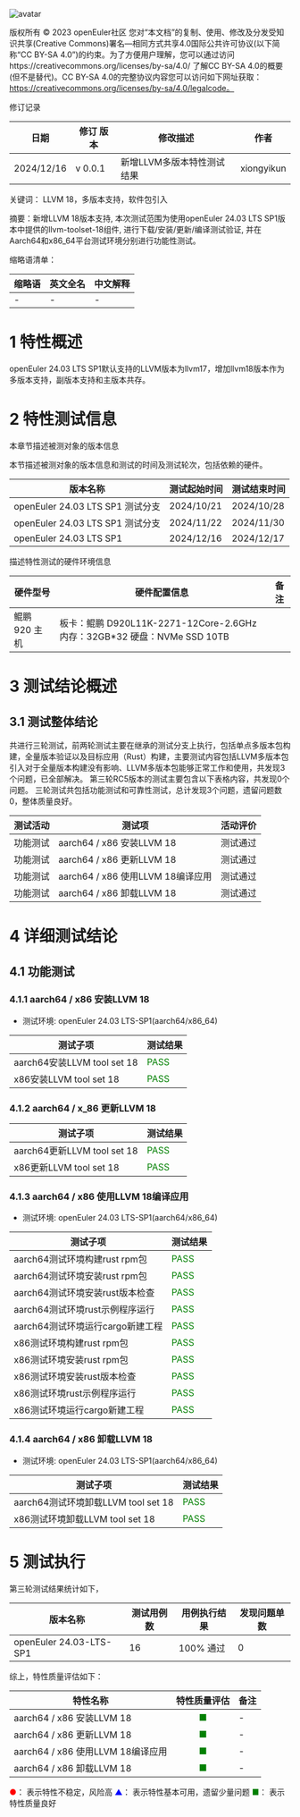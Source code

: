 ![avatar](../../images/openEuler.png)

版权所有 © 2023  openEuler社区
 您对“本文档”的复制、使用、修改及分发受知识共享(Creative Commons)署名—相同方式共享4.0国际公共许可协议(以下简称“CC BY-SA 4.0”)的约束。为了方便用户理解，您可以通过访问https://creativecommons.org/licenses/by-sa/4.0/ 了解CC BY-SA 4.0的概要 (但不是替代)。CC BY-SA 4.0的完整协议内容您可以访问如下网址获取：https://creativecommons.org/licenses/by-sa/4.0/legalcode。

修订记录

| 日期         | 修订   版本 | 修改描述            | 作者         |
| ---------- | ------- | --------------- | ---------- |
| 2024/12/16 | v 0.0.1 | 新增LLVM多版本特性测试结果 | xiongyikun |

关键词： LLVM 18，多版本支持，软件包引入

摘要：新增LLVM 18版本支持, 本次测试范围为使用openEuler 24.03 LTS SP1版本中提供的llvm-toolset-18组件, 进行下载/安装/更新/编译测试验证, 并在Aarch64和x86_64平台测试环境分别进行功能性测试。

缩略语清单：

| 缩略语 | 英文全名 | 中文解释 |
| --- | ---- | ---- |
| -   | -    | -    |

# 1     特性概述

openEuler 24.03 LTS SP1默认支持的LLVM版本为llvm17，增加llvm18版本作为多版本支持，副版本支持和主版本共存。  

# 2     特性测试信息

本章节描述被测对象的版本信息

本节描述被测对象的版本信息和测试的时间及测试轮次，包括依赖的硬件。

| 版本名称                         | 测试起始时间     | 测试结束时间     |
| ---------------------------- | ---------- | ---------- |
| openEuler 24.03 LTS SP1 测试分支 | 2024/10/21 | 2024/10/28 |
| openEuler 24.03 LTS SP1 测试分支 | 2024/11/22 | 2024/11/30 |
| openEuler 24.03 LTS SP1      | 2024/12/16 | 2024/12/17 |

描述特性测试的硬件环境信息

| 硬件型号      | 硬件配置信息                                                        | 备注  |
| --------- | ------------------------------------------------------------- | --- |
| 鲲鹏 920 主机 | 板卡：鲲鹏 D920L11K-2271-12Core-2.6GHz 内存：32GB*32 硬盘：NVMe SSD 10TB |     |

# 3     测试结论概述

## 3.1   测试整体结论

共进行三轮测试，前两轮测试主要在继承的测试分支上执行，包括单点多版本包构建，全量版本验证以及目标应用（Rust）构建，主要测试内容包括LLVM多版本包引入对于全量版本构建没有影响、LLVM多版本包能够正常工作和使用，共发现3个问题，已全部解决。
第三轮RC5版本的测试主要包含以下表格内容，共发现0个问题。
三轮测试共包括功能测试和可靠性测试，总计发现3个问题，遗留问题数0，整体质量良好。

| 测试活动 | 测试项                         | 活动评价 |
| ---- | --------------------------- | ---- |
| 功能测试 | aarch64 / x86 安装LLVM 18     | 测试通过 |
| 功能测试 | aarch64 / x86 更新LLVM 18     | 测试通过 |
| 功能测试 | aarch64 / x86 使用LLVM 18编译应用 | 测试通过 |
| 功能测试 | aarch64 / x86 卸载LLVM 18     | 测试通过 |

# 4 详细测试结论

## 4.1 功能测试

### 4.1.1 aarch64 / x86 安装LLVM 18

- 测试环境: openEuler 24.03 LTS-SP1(aarch64/x86_64)

| 测试子项                      | 测试结果                          |
| ------------------------- | ----------------------------- |
| aarch64安装LLVM tool set 18 | <font color=green>PASS</font> |
| x86安装LLVM tool set 18     | <font color=green>PASS</font> |

### 4.1.2 aarch64 / x_86 更新LLVM 18

| 测试子项                      | 测试结果                          |
| ------------------------- | ----------------------------- |
| aarch64更新LLVM tool set 18 | <font color=green>PASS</font> |
| x86更新LLVM tool set 18     | <font color=green>PASS</font> |

### 4.1.3 aarch64 / x86 使用LLVM 18编译应用

- 测试环境: openEuler 24.03 LTS-SP1(aarch64/x86_64)

| 测试子项                   | 测试结果                          |
| ---------------------- | ----------------------------- |
| aarch64测试环境构建rust rpm包 | <font color=green>PASS</font> |
| aarch64测试环境安装rust rpm包 | <font color=green>PASS</font> |
| aarch64测试环境安装rust版本检查  | <font color=green>PASS</font> |
| aarch64测试环境rust示例程序运行  | <font color=green>PASS</font> |
| aarch64测试环境运行cargo新建工程 | <font color=green>PASS</font> |
| x86测试环境构建rust rpm包     | <font color=green>PASS</font> |
| x86测试环境安装rust rpm包     | <font color=green>PASS</font> |
| x86测试环境安装rust版本检查      | <font color=green>PASS</font> |
| x86测试环境rust示例程序运行      | <font color=green>PASS</font> |
| x86测试环境运行cargo新建工程     | <font color=green>PASS</font> |

### 4.1.4 aarch64 / x86 卸载LLVM 18

- 测试环境: openEuler 24.03 LTS-SP1(aarch64/x86_64)

| 测试子项                          | 测试结果                          |
| ----------------------------- | ----------------------------- |
| aarch64测试环境卸载LLVM tool set 18 | <font color=green>PASS</font> |
| x86测试环境卸载LLVM tool set 18     | <font color=green>PASS</font> |

# 5 测试执行

第三轮测试结果统计如下，

| 版本名称                    | 测试用例数 | 用例执行结果  | 发现问题单数 |
| ----------------------- | ----- | ------- | ------ |
| openEuler 24.03-LTS-SP1 | 16    | 100% 通过 | 0      |

综上，特性质量评估如下：

| 特性名称                        | 特性质量评估                     | 备注  |
| --------------------------- |:--------------------------:| --- |
| aarch64 / x86 安装LLVM 18     | <font color=green>■</font> | -   |
| aarch64 / x86 更新LLVM 18     | <font color=green>■</font> | -   |
| aarch64 / x86 使用LLVM 18编译应用 | <font color=green>■</font> | -   |
| aarch64 / x86 卸载LLVM 18     | <font color=green>■</font> | -   |

<font color=red>●</font>： 表示特性不稳定，风险高
<font color=blue>▲</font>： 表示特性基本可用，遗留少量问题
<font color=green>■</font>： 表示特性质量良好
